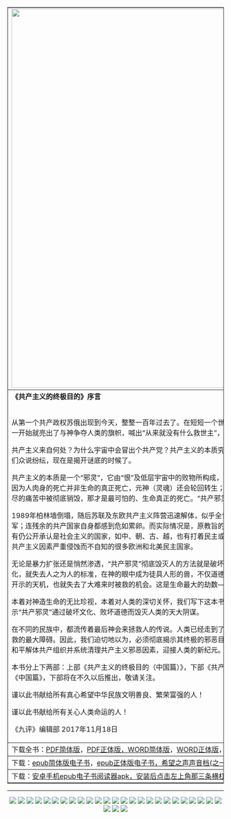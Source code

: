 <TABLE border="1">
<div >	
<TR>
	<TD><img src="tu_wen/gccmd.jpg" width=880></TD>
</TR>
<TR>
<TD><b>《共产主义的终极目的》序言</b><br><br>


从第一个共产政权苏俄出现到今天，整整一百年过去了。在短短一个世纪的时间里，共产主义造成了上亿人的死亡。共产党从一开始就亮出了与神争夺人类的旗帜，喊出“从来就没有什么救世主”，要把“旧世界打个落花流水”。

共产主义来自何处？为什么宇宙中会冒出个共产党？共产主义的本质究竟是什么？结局又会怎样？对这些根本问题的答案，人们众说纷纭，现在是揭开谜底的时候了。

共产主义的本质是一个“邪灵”，它由“恨”及低层宇宙中的败物所构成，它仇恨且想毁灭人类。它并不以杀死人的肉身为满足，因为人肉身的死亡并非生命的真正死亡，元神（灵魂）还会轮回转生；但当一个人道德败坏到无可救药的地步，元神就会在无尽的痛苦中被彻底销毁，那才是最可怕的、生命真正的死亡。“共产邪灵”就是要使全人类都跌入这样万劫不复的深渊中。

1989年柏林墙倒塌，随后苏联及东欧共产主义阵营迅速解体，似乎全世界都认为“冷战”已经结束，共产主义意识形态溃不成军；连残余的共产国家自身都感到危如累卵。而实际情况是，原教旨的和改头换面的共产主义思想及因素依然肆虐全球。这里有仍公开承认是社会主义的国家，如中、朝、古、越，也有打着民主或共和旗号实行社会主义的诸多非洲和南美国家，更有被共产主义因素严重侵蚀而不自知的很多欧洲和北美民主国家。

无论是暴力扩张还是悄然渗透，“共产邪灵”彻底毁灭人的方法就是破坏创世主为最后救人所奠定的文化。人类失去了这种文化，就失去人之为人的标准，在神的眼中成为徒具人形的兽，不仅道德上失去约束、急剧堕落，更无法理解创世主下世救人所开示的天机，也就失去了大难来时被救的机会。这是生命最大的劫数——被永远销毁，也是“共产邪灵”的终极目的。

本着对神造生命的无比珍视，本着对人类的深切关怀，我们写下这本书——《共产主义的终极目的》，向世人系统分析和揭示“共产邪灵”通过破坏文化、败坏道德而毁灭人类的天大阴谋。

在不同的民族中，都流传着最后神会来拯救人的传说。人类已经走到了宇宙历史的转折关头，而共产邪教就是人类此时获得拯救的最大障碍。因此，我们迫切地以为，必须彻底揭示其终极的邪恶目的和手段，让人类能凭良知本性的判断抛弃共产邪教、和平解体共产组织并系统清理共产主义邪恶因素，迎接人类的新纪元。

本书分上下两部：上部《共产主义的终极目的（中国篇）》，下部《共产主义的终极目的（世界篇）》。大纪元将首先发表上部《中国篇》，下部将在不久以后推出，敬请关注。

谨以此书献给所有真心希望中华民族文明善良、繁荣富强的人！

谨以此书献给所有关心人类命运的人！

《九评》编辑部
2017年11月18日</TD>
</TR>
<TR>
<TD>下载全书：<a href="https://github.com/pkey5/dj/blob/master/download/JPN-S-V2-171216.pdf?raw=true">PDF简体版</a>，<a href="https://github.com/pkey5/dj/blob/master/download/JPN-T-V2-171216.pdf?raw=true">PDF正体版，<a href="https://github.com/pkey5/dj/blob/master/download/JPN-S-V2-171216D.docx?raw=true">WORD简体版</a>，<a href="https://github.com/pkey5/dj/blob/master/download/JPN-T-V2-171216D.docx?raw=true">WORD正体版</a>，<a href="https://github.com/pkey5/dj/blob/master/download/Tekan_V24_P32_GB.pdf?raw=true">PDF高清杂志简体版</a>，<a href="https://github.com/pkey5/dj/blob/master/download/Tekan_V24_P32_TC.pdf?raw=true">PDF高清杂志正体版</a>  </TD>
</TR>
<TR>
<TD>下载：<a href="https://github.com/pkey5/dj/blob/master/download/gbUltiGoalCm.epub?raw=true">epub简体版电子书</a>，<a href="https://github.com/pkey5/dj/blob/master/download/b5UltiGoalCm.epub?raw=true">epub正体版电子书，<a href="https://git.io/cm1">希望之声声音档(之一)，<a href="https://git.io/cm2">希望之声声音档(之二)</TD>
</TR>
<TR>
<TD>下载：<a href="https://github.com/pkey5/dj/blob/master/download/Reasily_EPUB_Reader_v17.12.01.1_apkpure.com.apk?raw=true">安卓手机epub电子书阅读器apk，安装后点击左上角那三条横杠的菜单</TD>	
</TR>
</div>	
</TABLE><hr>
<div align=center>
<img src="tu_wen/1220/1-自焚-你不了解的「天安門自焚」騙局.jpg">
<img src="tu_wen/1219/2-九字真言-f-至高無上的禮物.jpg">
<img src="tu_wen/1219/3-迫害-f- 律師：這麼好的人怎麼能危害社會呢？.jpg">
<img src="tu_wen/1220/1-自焚-你不了解的「天安門自焚」騙局.jpg">
<img src="tu_wen/1219/3-迫害-f- 韓記者被打 「腳踩臉是中共人員慣用動作」.jpg">
<img src="tu_wen/1220/3-迫害-凌鋼高級工程師賈清貴古稀之年再遭迫害.jpg">
<img src="tu_wen/1220/4-惡報-大興安嶺加格達奇公安局局長李子赫等遭惡報.jpg">
<img src="tu_wen/1219/1-活摘-f-殺了人的黃潔夫不害怕嗎？.jpg">
<img src="tu_wen/1219/2-九字真言-f-至高無上的禮物.jpg">
<img src="tu_wen/1219/3-迫害-f- 律師：這麼好的人怎麼能危害社會呢？.jpg">
<img src="tu_wen/1219/3-迫害-f- 韓記者被打 「腳踩臉是中共人員慣用動作」.jpg">
<img src="tu_wen/1219/4-惡報-f-河北保定市任慶軍遭惡報.jpg">
<img src="tu_wen/1219/5-三退-f-每日三退聲明精選（2017-12-15）.jpg">
<img src="tu_wen/1216/8-反迫害-f-德國舉辦系列講真相活動.jpg">	
<img src="tu_wen/1218/1-活摘-f-歷史巨變前的黑暗-國家殺人機器.jpg">
<img src="tu_wen/1218/2-大法洪傳-f-法國安納西人的期盼.jpg">
<img src="tu_wen/1218/2-大法洪傳-f-珍貴回憶.jpg">
<img src="tu_wen/1218/3-迫害-f-遼寧清原縣劉玉被非法關押近四月.jpg">
<img src="tu_wen/1218/5-三退-f-每日三退聲明精選（2017-12-12）.jpg">
<img src="tu_wen/1218/7-訴江-f-來自吉林省女子監獄內對江澤民的控告.jpg">
<img src="tu_wen/1218/9-間接-f- 一口要命的井.jpg">
<img src="tu_wen/1218/9-間接-f- 繪畫：福音飛進小山村.jpg">   
<img src="tu_wen/1216/1-活摘-f-中國共產黨定將亡於「活摘」暴行.jpg">
<img src="tu_wen/1216/2-九字真言-f-丈母娘得福報.jpg">
<img src="tu_wen/1216/2-大法洪傳-f-珍貴回憶.jpg">
<img src="tu_wen/1216/3-迫害-f-十六歲女孩的痛苦回憶.jpg">
<img src="tu_wen/1216/5-三退-f-每日三退聲明精選（2017-12-11）.jpg">
<img src="tu_wen/1216/8-反迫害-f-國際人權日印尼雅加達法輪功學員譴責中共迫害.jpg">
</div>
